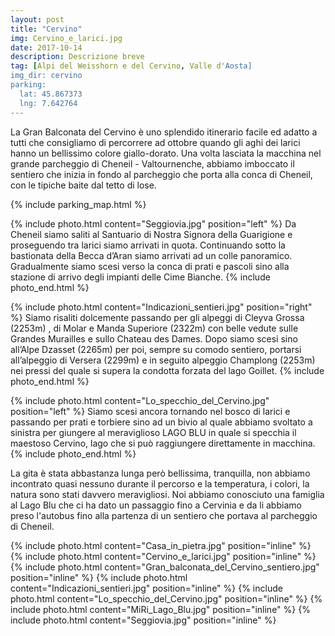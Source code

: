 ```yaml
---
layout: post
title: "Cervino"
img: Cervino_e_larici.jpg
date: 2017-10-14
description: Descrizione breve
tag: [Alpi del Weisshorn e del Cervino, Valle d'Aosta]
img_dir: cervino
parking:
  lat: 45.867373
  lng: 7.642764
---
```


La Gran Balconata del Cervino è uno splendido itinerario facile ed adatto a tutti che consigliamo di percorrere ad ottobre quando gli aghi dei larici hanno un bellissimo colore giallo-dorato.
Una volta lasciata la macchina nel grande parcheggio di Cheneil - Valtournenche, abbiamo imboccato il sentiero che inizia in fondo al parcheggio che porta alla conca di Cheneil, con le tipiche baite dal tetto di lose.

{% include parking_map.html %}

{% include photo.html content="Seggiovia.jpg" position="left" %}
Da Cheneil siamo saliti al Santuario di Nostra Signora della Guarigione e proseguendo tra larici siamo arrivati in quota. Continuando sotto la bastionata della Becca d’Aran siamo arrivati ad un colle panoramico.
Gradualmente siamo scesi verso la conca di prati e pascoli sino alla stazione di arrivo degli impianti delle Cime Bianche.
{% include photo_end.html %}

{% include photo.html content="Indicazioni_sentieri.jpg" position="right" %}
Siamo risaliti dolcemente passando per gli alpeggi di Cleyva Grossa (2253m) , di Molar e Manda Superiore (2322m) con belle vedute sulle Grandes Murailles e sullo Chateau des Dames.
Dopo siamo scesi sino all’Alpe Dzasset (2265m) per poi, sempre su comodo sentiero, portarsi all’alpeggio di Versera (2299m) e in seguito alpeggio Champlong (2253m) nei pressi del quale si supera la condotta forzata del lago Goillet.
{% include photo_end.html %}


{% include photo.html content="Lo_specchio_del_Cervino.jpg" position="left" %}
Siamo scesi ancora tornando nel bosco di larici e passando per prati e torbiere sino ad un bivio al quale abbiamo svoltato a sinistra per giungere al meraviglioso LAGO BLU in quale si specchia il maestoso Cervino, lago che si può raggiungere direttamente in macchina.
{% include photo_end.html %}

La gita è stata abbastanza lunga però bellissima, tranquilla, non abbiamo incontrato quasi nessuno durante il percorso e la temperatura, i colori, la natura sono stati davvero meravigliosi. Noi abbiamo conosciuto una famiglia al Lago Blu che ci ha dato un passaggio fino a Cervinia e da li abbiamo preso l'autobus fino alla partenza di un sentiero che portava al parcheggio di Cheneil.   


<div>
{% include photo.html content="Casa_in_pietra.jpg" position="inline" %}
{% include photo.html content="Cervino_e_larici.jpg" position="inline" %}
{% include photo.html content="Gran_balconata_del_Cervino_sentiero.jpg" position="inline" %}
{% include photo.html content="Indicazioni_sentieri.jpg" position="inline" %}
{% include photo.html content="Lo_specchio_del_Cervino.jpg" position="inline" %}
{% include photo.html content="MiRi_Lago_Blu.jpg" position="inline" %}
{% include photo.html content="Seggiovia.jpg" position="inline" %}
</div>
